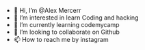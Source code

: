 - 👋 Hi, I’m @Alex Mercerr
- 👀 I’m interested in learn Coding and hacking
- 🌱 I’m currently learning codemycamp
- 💞️ I’m looking to collaborate on Github
- 📫 How to reach me by instagram

<!---
Abhishek210021/Abhishek210021 is a ✨ special ✨ repository because its `README.md` (this file) appears on your GitHub profile.
You can click the Preview link to take a look at your changes.
--->
